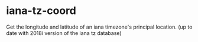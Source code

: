 # iana-tz-coord
Get the longitude and latitude of an iana timezone's principal location. (up to date with 2018i version of the iana tz database)
